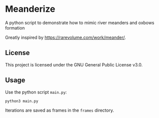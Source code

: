 # Meanderize
A python script to demonstrate how to mimic river meanders and oxbows formation 

Greatly inspired by https://rarevolume.com/work/meander/.

## License

This project is licensed under the GNU General Public License v3.0.

## Usage

Use the python script `main.py`:

``` bash
python3 main.py
```

Iterations are saved as frames in the `frames` directory.
